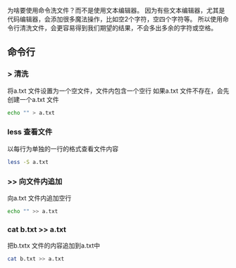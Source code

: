 为啥要使用命令洗文件？而不是使用文本编辑器。
因为有些文本编辑器，尤其是代码编辑器，会添加很多魔法操作，比如空2个字符，空四个字符等。
所以使用命令行清洗文件，会更容易得到我们期望的结果，不会多出多余的字符或空格。

## 命令行
### > 清洗
将a.txt 文件设置为一个空文件，文件内包含一个空行
如果a.txt 文件不存在，会先创建一个a.txt 文件
```sh
echo "" > a.txt
```

### less 查看文件
以每行为单独的一行的格式查看文件内容
```sh
less -S a.txt
```

### >> 向文件内追加
向a.txt 文件内追加空行
```sh
echo "" >> a.txt
```

### cat b.txt >> a.txt 
把b.txtx 文件的内容追加到a.txt中
```sh
cat b.txt >> a.txt 
```